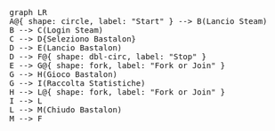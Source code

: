
<pre class="mermaid">
    graph LR
    A@{ shape: circle, label: "Start" } --> B(Lancio Steam)
	B --> C(Login Steam)
	C --> D{Seleziono Bastalon}
	D --> E(Lancio Bastalon)
	D --> F@{ shape: dbl-circ, label: "Stop" }
	E --> G@{ shape: fork, label: "Fork or Join" }
	G --> H(Gioco Bastalon)
	G --> I(Raccolta Statistiche)
	H --> L@{ shape: fork, label: "Fork or Join" }
	I --> L
	L --> M(Chiudo Bastalon)
	M --> F
               </pre>
